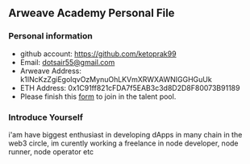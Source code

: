 ## Arweave Academy Personal File

### Personal information

- github account: https://github.com/ketoprak99
- Email: dotsair55@gmail.com
- Arweave Address: k1INcKzZgiEgolqvOzMynuOhLKVmXRWXAWNIGGHGuUk
- ETH Address: 0x1C91ff821cFDA7f5EAB3c3d8D2D8F80073B91189
- Please finish this [form](https://docs.google.com/forms/d/e/1FAIpQLSfWA5fIIcBgmRppm3jNz5vmf9Mai_QMVil-2pO4r7YKn_Zhtw/viewform?usp=sf_link) to join in the talent pool.

### Introduce Yourself
 i'am have biggest enthusiast in developing dApps in many chain in the web3 circle, im curently working a freelance in node developer, node runner, node operator etc
